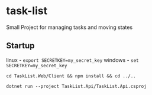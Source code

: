 # task-list
Small Project for managing tasks and moving states 

## Startup 

linux - `export SECRETKEY=my_secret_key`
windows - `set SECRETKEY=my_secret_key`

`cd TaskList.Web/Client && npm install && cd ../..`

`dotnet run --project TaskList.Api/TaskList.Api.csproj`

